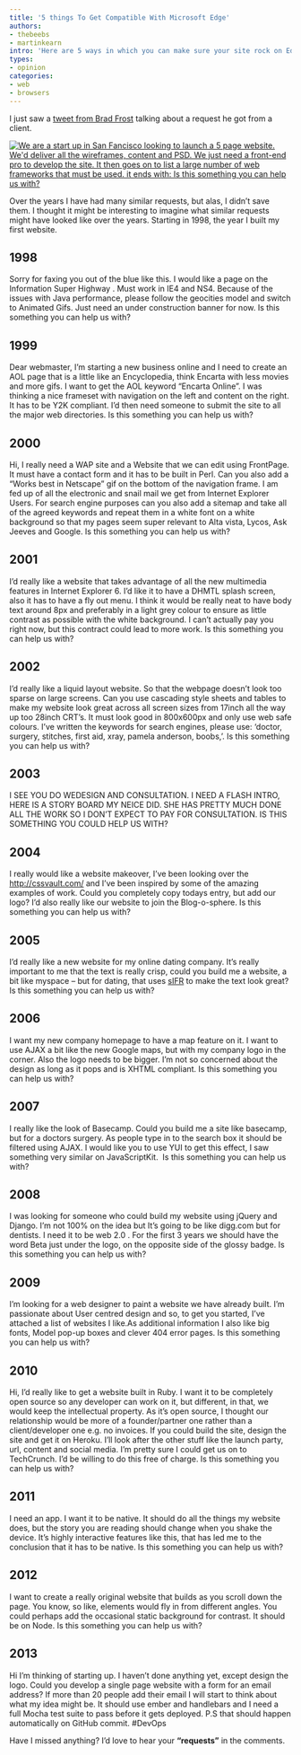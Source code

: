 ```yaml
---
title: '5 things To Get Compatible With Microsoft Edge'
authors:
- thebeebs
- martinkearn
intro: 'Here are 5 ways in which you can make sure your site rock on Edge.'
types:
- opinion
categories:
- web
- browsers
---
```


I just saw a [tweet from Brad Frost](https://twitter.com/brad_frost/status/377397337548943361/photo/1) talking about a request he got from a client.

[![We are a start up in San Fancisco looking to launch a 5 page website. We'd deliver all the wireframes, content and PSD. We just need a front-end pro to develop the site. It then goes on to list a large number of web frameworks that must be used. it ends with: Is this something you can help us with?](http://www.ubelly.com/wp-content/uploads/2013/09/BTzI4PrIEAEV2D2.jpg "An email from Brad Frosts client")](https://twitter.com/brad_frost/status/377397337548943361/photo/1)

Over the years I have had many similar requests, but alas, I didn’t save them. I thought it might be interesting to imagine what similar requests might have looked like over the years. Starting in 1998, the year I built my first website.

## 1998

Sorry for faxing you out of the blue like this. I would like a page on the Information Super Highway . Must work in IE4 and NS4. Because of the issues with Java performance, please follow the geocities model and switch to Animated Gifs. Just need an under construction banner for now. Is this something you can help us with?

## 1999

Dear webmaster, I’m starting a new business online and I need to create an AOL page that is a little like an Encyclopedia, think Encarta with less movies and more gifs. I want to get the AOL keyword “Encarta Online”. I was thinking a nice frameset with navigation on the left and content on the right. It has to be Y2K compliant. I’d then need someone to submit the site to all the major web directories. Is this something you can help us with?

## 2000

Hi, I really need a WAP site and a Website that we can edit using FrontPage. It must have a contact form and it has to be built in Perl. Can you also add a “Works best in Netscape” gif on the bottom of the navigation frame. I am fed up of all the electronic and snail mail we get from Internet Explorer Users. For search engine purposes can you also add a sitemap and take all of the agreed keywords and repeat them in a white font on a white background so that my pages seem super relevant to Alta vista, Lycos, Ask Jeeves and Google. Is this something you can help us with?

## 2001

I’d really like a website that takes advantage of all the new multimedia features in Internet Explorer 6. I’d like it to have a DHMTL splash screen, also it has to have a fly out menu. I think it would be really neat to have body text around 8px and preferably in a light grey colour to ensure as little contrast as possible with the white background. I can’t actually pay you right now, but this contract could lead to more work. Is this something you can help us with?

## 2002

I’d really like a liquid layout website. So that the webpage doesn’t look too sparse on large screens. Can you use cascading style sheets and tables to make my website look great across all screen sizes from 17inch all the way up too 28inch CRT’s. It must look good in 800x600px and only use web safe colours. I’ve written the keywords for search engines, please use: ‘doctor, surgery, stitches, first aid, xray, pamela anderson, boobs,’. Is this something you can help us with?

## 2003

I SEE YOU DO WEDESIGN AND CONSULTATION. I NEED A FLASH INTRO, HERE IS A STORY BOARD MY NEICE DID. SHE HAS PRETTY MUCH DONE ALL THE WORK SO I DON’T EXPECT TO PAY FOR CONSULTATION. IS THIS SOMETHING YOU COULD HELP US WITH?

## 2004

I really would like a website makeover, I’ve been looking over the http://cssvault.com/ and I’ve been inspired by some of the amazing examples of work. Could you completely copy todays entry, but add our logo? I’d also really like our website to join the Blog-o-sphere. Is this something you can help us with?

## 2005

I’d really like a new website for my online dating company. It’s really important to me that the text is really crisp, could you build me a website, a bit like myspace – but for dating, that uses [sIFR](http://en.wikipedia.org/wiki/Scalable_Inman_Flash_Replacement) to make the text look great? Is this something you can help us with?

## 2006

I want my new company homepage to have a map feature on it. I want to use AJAX a bit like the new Google maps, but with my company logo in the corner. Also the logo needs to be bigger. I’m not so concerned about the design as long as it pops and is XHTML compliant. Is this something you can help us with?

## 2007

I really like the look of Basecamp. Could you build me a site like basecamp, but for a doctors surgery. As people type in to the search box it should be filtered using AJAX. I would like you to use YUI to get this effect, I saw something very similar on JavaScriptKit.&nbsp; Is this something you can help us with?

## 2008

I was looking for someone who could build my website using jQuery and Django. I’m not 100% on the idea but It’s going to be like digg.com but for dentists. I need it to be web 2.0 . For the first 3 years we should have the word Beta just under the logo, on the opposite side of the glossy badge. Is this something you can help us with?

## 2009

I’m looking for a web designer to paint a website we have already built. I’m passionate about User centred design and so, to get you started, I’ve attached a list of websites I like.As additional information I also like big fonts, Model pop-up boxes and clever 404 error pages. Is this something you can help us with?

## 2010

Hi, I’d really like to get a website built in Ruby. I want it to be completely open source so any developer can work on it, but different, in that, we would keep the intellectual property. As it’s open source, I thought our relationship would be more of a founder/partner one rather than a client/developer one e.g. no invoices. If you could build the site, design the site and get it on Heroku. I’ll look after the other stuff like the launch party, url, content and social media. I’m pretty sure I could get us on to TechCrunch. I’d be willing to do this free of charge. Is this something you can help us with?

## 2011

I need an app. I want it to be native. It should do all the things my website does, but the story you are reading should change when you shake the device. It’s highly interactive features like this, that has led me to the conclusion that it has to be native. Is this something you can help us with?

## 2012

I want to create a really original website that builds as you scroll down the page. You know, so like, elements would fly in from different angles. You could perhaps add the occasional static background for contrast. It should be on Node. Is this something you can help us with?

## 2013

Hi I’m thinking of starting up. I haven’t done anything yet, except design the logo. Could you develop a single page website with a form for an email address? If more than 20 people add their email I will start to think about what my idea might be. It should use ember and handlebars and I need a full Mocha test suite to pass before it gets deployed. P.S that should happen automatically on GitHub commit. #DevOps

Have I missed anything? I’d love to hear your **“requests”** in the comments.
